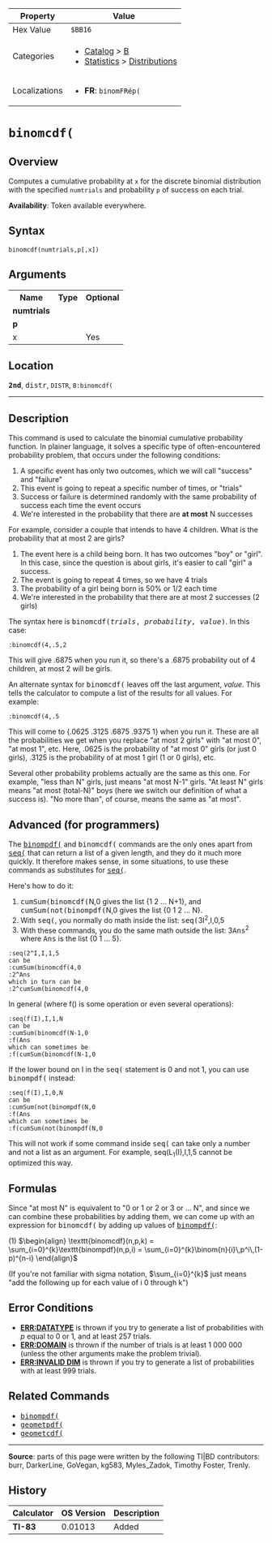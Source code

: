 | Property      | Value |
|---------------|-------|
| Hex Value     | `$BB16`|
| Categories    | <ul><li>[Catalog](<../categories/Catalog.md>) > [B](<../categories/Catalog.md#B>)</li><li>[Statistics](<../categories/Statistics.md>) > [Distributions](<../categories/Statistics.md#Distributions>)</li></ul> |
| Localizations | <ul><li><b>FR</b>: `binomFRép(`</li></ul> |

# `binomcdf(`

## Overview
Computes a cumulative probability at `x` for the discrete binomial distribution with the specified `numtrials` and probability `p` of success on each trial.


<b>Availability</b>: Token available everywhere.

## Syntax
`binomcdf(numtrials,p[,x])`

## Arguments
<table>
<tr><th>Name</th><th>Type</th><th>Optional</th></tr>

<tr><td><b>numtrials</b></td><td></td><td></td></tr>

<tr><td><b>p</b></td><td></td><td></td></tr>

<tr><td>x</td><td></td><td>Yes</td></tr>

</table>

## Location
<tt><kbd><b>2nd</b></kbd></tt>, <kbd>distr</kbd>, `DISTR`, `B:binomcdf(`
<hr>

## Description

This command is used to calculate the binomial cumulative probability function. In plainer language, it solves a specific type of often-encountered probability problem, that occurs under the following conditions:

1.  A specific event has only two outcomes, which we will call "success" and "failure"
2.  This event is going to repeat a specific number of times, or "trials"
3.  Success or failure is determined randomly with the same probability of success each time the event occurs
4.  We're interested in the probability that there are **at most** N successes

For example, consider a couple that intends to have 4 children. What is the probability that at most 2 are girls?

1.  The event here is a child being born. It has two outcomes "boy" or "girl". In this case, since the question is about girls, it's easier to call "girl" a success.
2.  The event is going to repeat 4 times, so we have 4 trials
3.  The probability of a girl being born is 50% or 1/2 each time
4.  We're interested in the probability that there are at most 2 successes (2 girls)

The syntax here is <tt>binomcdf(<em>trials</em>, <em>probability</em>, <em>value</em>)</tt>. In this case:

```ti-basic
:binomcdf(4,.5,2
```

  
This will give .6875 when you run it, so there's a .6875 probability out of 4 children, at most 2 will be girls.

An alternate syntax for <tt>binomcdf(</tt> leaves off the last argument, _value_. This tells the calculator to compute a list of the results for all values. For example:

```ti-basic
:binomcdf(4,.5
```

This will come to {.0625 .3125 .6875 .9375 1} when you run it. These are all the probabilities we get when you replace "at most 2 girls" with "at most 0", "at most 1", etc. Here, .0625 is the probability of "at most 0" girls (or just 0 girls), .3125 is the probability of at most 1 girl (1 or 0 girls), etc.

Several other probability problems actually are the same as this one. For example, "less than N" girls, just means "at most N-1" girls. "At least N" girls means "at most (total-N)" boys (here we switch our definition of what a success is). "No more than", of course, means the same as "at most".

## Advanced (for programmers)

The <tt><a href="binompdf(.md">binompdf(</a></tt> and <tt>binomcdf(</tt> commands are the only ones apart from <tt><a href="seq(.md">seq(</a></tt> that can return a list of a given length, and they do it much more quickly. It therefore makes sense, in some situations, to use these commands as substitutes for <tt><a href="seq(.md">seq(</a></tt>.

Here's how to do it:

1.  <tt>cumSum(</tt><tt>binomcdf(</tt>N,0 gives the list {1 2 … N+1}, and <tt>cumSum(</tt><tt>not(</tt><tt>binompdf(</tt>N,0 gives the list {0 1 2 … N}.
2.  With <tt>seq(</tt>, you normally do math inside the list: <tt>seq(</tt>3I<sup>2</sup>,I,0,5
3.  With these commands, you do the same math outside the list: 3<tt>Ans</tt><sup>2</sup> where <tt>Ans</tt> is the list {0 1 … 5}.

```ti-basic
:seq(2^I,I,1,5
can be
:cumSum(binomcdf(4,0
:2^Ans
which in turn can be
:2^cumSum(binomcdf(4,0
```

In general (where f() is some operation or even several operations):

```ti-basic
:seq(f(I),I,1,N
can be
:cumSum(binomcdf(N-1,0
:f(Ans
which can sometimes be
:f(cumSum(binomcdf(N-1,0
```

If the lower bound on I in the <tt>seq(</tt> statement is 0 and not 1, you can use <tt>binompdf(</tt> instead:

```ti-basic
:seq(f(I),I,0,N
can be
:cumSum(not(binompdf(N,0
:f(Ans
which can sometimes be
:f(cumSum(not(binompdf(N,0
```

This will not work if some command inside <tt>seq(</tt> can take only a number and not a list as an argument. For example, seq(L<sub>1</sub>(I),I,1,5 cannot be optimized this way.

## Formulas

Since "at most N" is equivalent to "0 or 1 or 2 or 3 or … N", and since we can combine these probabilities by adding them, we can come up with an expression for <tt>binomcdf(</tt> by adding up values of <tt><a href="binompdf(.md">binompdf(</a></tt>:

(1) $`\begin{align} \texttt{binomcdf}(n,p,k) = \sum_{i=0}^{k}\texttt{binompdf}(n,p,i) = \sum_{i=0}^{k}\binom{n}{i}\,p^i\,(1-p)^{n-i} \end{align}`$ 

(If you're not familiar with sigma notation, $\sum_{i=0}^{k}$ just means "add the following up for each value of i 0 through k")

## Error Conditions

*   **[ERR:DATATYPE](errors#datatype)** is thrown if you try to generate a list of probabilities with _p_ equal to 0 or 1, and at least 257 trials.
*   **[ERR:DOMAIN](errors#domain)** is thrown if the number of trials is at least 1 000 000 (unless the other arguments make the problem trivial).
*   **[ERR:INVALID DIM](errors#invaliddim)** is thrown if you try to generate a list of probabilities with at least 999 trials.

## Related Commands

*   <tt><a href="binompdf(.md">binompdf(</a></tt>
*   <tt><a href="geometpdf(.md">geometpdf(</a></tt>
*   <tt><a href="geometcdf(.md">geometcdf(</a></tt>

* * *

**Source**: parts of this page were written by the following TI|BD contributors: burr, DarkerLine, GoVegan, kg583, Myles_Zadok, Timothy Foster, Trenly.

## History
| Calculator | OS Version | Description |
|------------|------------|-------------|
| <b>TI-83</b> | 0.01013 | Added |


